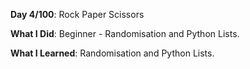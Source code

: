 **Day 4/100**: Rock Paper Scissors

**What I Did**: Beginner - Randomisation and Python Lists.

**What I Learned**: Randomisation and Python Lists.
